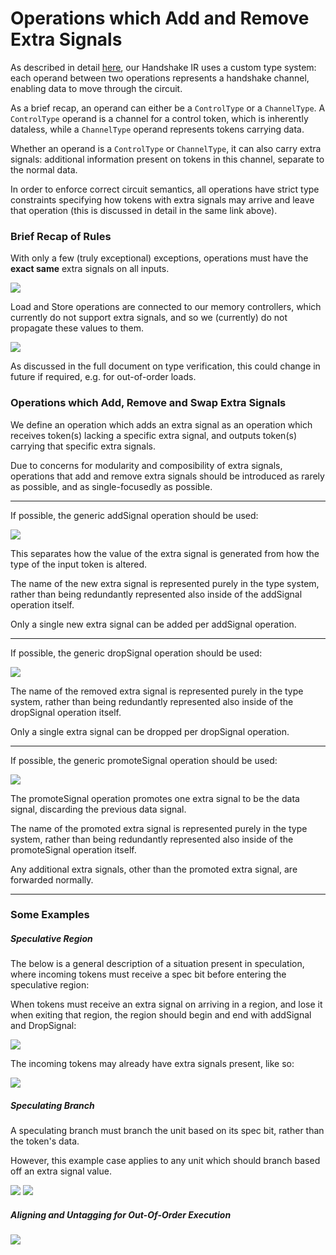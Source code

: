 
# Operations which Add and Remove Extra Signals

As described in detail [here](https://github.com/EPFL-LAP/dynamatic/blob/main/docs/Specs/ExtraSignalsTypeVerification.md), our Handshake IR uses a custom type system: each operand between two operations represents a handshake channel, enabling data to move through the circuit.

As a brief recap, an operand can either be a `ControlType` or a `ChannelType`. A `ControlType` operand is a channel for a control token, which is inherently dataless, while a `ChannelType` operand represents tokens carrying data. 

Whether an operand is a `ControlType` or `ChannelType`, it can also carry extra signals: additional information present on tokens in this channel, separate to the normal data.

In order to enforce correct circuit semantics, all operations have strict type constraints specifying how tokens with extra signals may arrive and leave that operation (this is discussed in detail in the same link above).

### Brief Recap of Rules

With only a few (truly exceptional) exceptions, operations must have the **exact same** extra signals on all inputs.
 
![](figs/AddDropPromoteExtraSignals/addi.png)

Load and Store operations are connected to our memory controllers, which currently do not support extra signals, and so we (currently) do not propagate these values to them. 

![](figs/AddDropPromoteExtraSignals/load.png)

As discussed in the full document on type verification, this could change in future if required, e.g. for out-of-order loads.

### Operations which Add, Remove and Swap Extra Signals

We define an operation which adds an extra signal as an operation which receives token(s) lacking a specific extra signal, and outputs token(s) carrying that specific extra signals. 

Due to concerns for modularity and composibility of extra signals, operations that add and remove extra signals should be introduced as rarely as possible, and as single-focusedly as possible.

---

If possible, the generic addSignal operation should be used:

![](figs/AddDropPromoteExtraSignals/addSignal.png)

This separates how the value of the extra signal is generated from how the type of the input token is altered. 

The name of the new extra signal is represented purely in the type system, rather than being redundantly represented also inside of the addSignal operation itself.

Only a single new extra signal can be added per addSignal operation.

---

If possible, the generic dropSignal operation should be used:

![](figs/AddDropPromoteExtraSignals/dropSignal.png)

The name of the removed extra signal is represented purely in the type system, rather than being redundantly represented also inside of the dropSignal operation itself.

Only a single extra signal can be dropped per dropSignal operation.

---

If possible, the generic promoteSignal operation should be used:

![](figs/AddDropPromoteExtraSignals/promoteSignal.png)

The promoteSignal operation promotes one extra signal to be the data signal, discarding the previous data signal.

The name of the promoted extra signal is represented purely in the type system, rather than being redundantly represented also inside of the promoteSignal operation itself.

Any additional extra signals, other than the promoted extra signal, are forwarded normally.

---

### Some Examples

##### Speculative Region

The below is a general description of a situation present in speculation, where incoming tokens must receive a spec bit before entering the speculative region:

When tokens must receive an extra signal on arriving in a region, and lose it when exiting that region, the region should begin and end with addSignal and DropSignal:

![](figs/AddDropPromoteExtraSignals/extraSignalRegion.png)

The incoming tokens may already have extra signals present, like so: 

![](figs/AddDropPromoteExtraSignals/extraSignalRegion2.png)


##### Speculating Branch

A speculating branch must branch the unit based on its spec bit, rather than the token's data.

However, this example case applies to any unit which should branch based off an extra signal value.

![](figs/AddDropPromoteExtraSignals/specBranch.png)
![](figs/AddDropPromoteExtraSignals/specBranch2.png)


##### Aligning and Untagging for Out-Of-Order Execution

![](figs/AddDropPromoteExtraSignals/align_and_untag.png)


